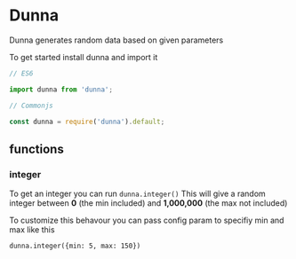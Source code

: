 # Dunna

Dunna generates random data based on given parameters

To get started install dunna and import it

```js
// ES6

import dunna from 'dunna';
```

```js
// Commonjs

const dunna = require('dunna').default;
```

## functions

### integer

To get an integer you can run `dunna.integer()` This will give a random integer between **0** (the min included) and **1,000,000** (the max not included)

To customize this behavour you can pass config param to specifiy min and max like this

`dunna.integer({min: 5, max: 150})`
